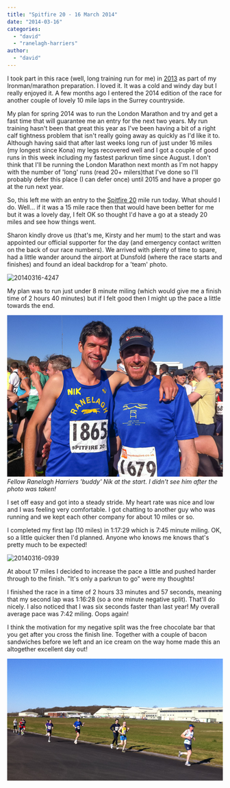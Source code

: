 ```yaml
---
title: "Spitfire 20 - 16 March 2014"
date: "2014-03-16"
categories: 
  - "david"
  - "ranelagh-harriers"
author: 
  - "david"
---
```


I took part in this race (well, long training run for me) in [2013](/2013/03/spitfire-20-3-march-2013/ "Spitfire 20 - 3 March 2013") as part of my Ironman/marathon preparation. I loved it. It was a cold and windy day but I really enjoyed it. A few months ago I entered the 2014 edition of the race for another couple of lovely 10 mile laps in the Surrey countryside.

My plan for spring 2014 was to run the London Marathon and try and get a fast time that will guarantee me an entry for the next two years. My run training hasn't been that great this year as I've been having a bit of a right calf tightness problem that isn't really going away as quickly as I'd like it to. Although having said that after last weeks long run of just under 16 miles (my longest since Kona) my legs recovered well and I got a couple of good runs in this week including my fastest parkrun time since August. I don't think that I'll be running the London Marathon next month as I'm not happy with the number of 'long' runs (read 20+ milers)that I've done so I'll probably defer this place (I can defer once) until 2015 and have a proper go at the run next year.

So, this left me with an entry to the [Spitfire 20](http://eventstolive.co.uk/events/information/spring-spitfire-20) mile run today. What should I do. Well... if it was a 15 mile race then that would have been better for me but it was a lovely day, I felt OK so thought I'd have a go at a steady 20 miles and see how things went.

Sharon kindly drove us (that's me, Kirsty and her mum) to the start and was appointed our official supporter for the day (and emergency contact written on the back of our race numbers). We arrived with plenty of time to spare, had a little wander around the airport at Dunsfold (where the race starts and finishes) and found an ideal backdrop for a 'team' photo.

![20140316-4247](/images/2014/20140316-4247-299x400.jpg)

My plan was to run just under 8 minute miling (which would give me a finish time of 2 hours 40 minutes) but if I felt good then I might up the pace a little towards the end.

![Fellow Ranelagh Harriers 'buddy' Nik at the start.  I didn't see him after the photo was taken!](/images/2014/20140316-0937.jpg) 
*Fellow Ranelagh Harriers 'buddy' Nik at the start. I didn't see him after the photo was taken!*

I set off easy and got into a steady stride. My heart rate was nice and low and I was feeling very comfortable. I got chatting to another guy who was running and we kept each other company for about 10 miles or so.

I completed my first lap (10 miles) in 1:17:29 which is 7:45 minute miling. OK, so a little quicker then I'd planned. Anyone who knows me knows that's pretty much to be expected!

![20140316-0939](/images/2014/20140316-0939-597x800.jpg)

At about 17 miles I decided to increase the pace a little and pushed harder through to the finish. "It's only a parkrun to go" were my thoughts!

I finished the race in a time of 2 hours 33 minutes and 57 seconds, meaning that my second lap was 1:16:28 (so a one minute negative split). That'll do nicely. I also noticed that I was six seconds faster than last year! My overall average pace was 7:42 miling. Oops again!

I think the motivation for my negative split was the free chocolate bar that you get after you cross the finish line. Together with a couple of bacon sandwiches before we left and an ice cream on the way home made this an altogether excellent day out!

![20140316-0945](/images/2014/20140316-0945.jpg)
